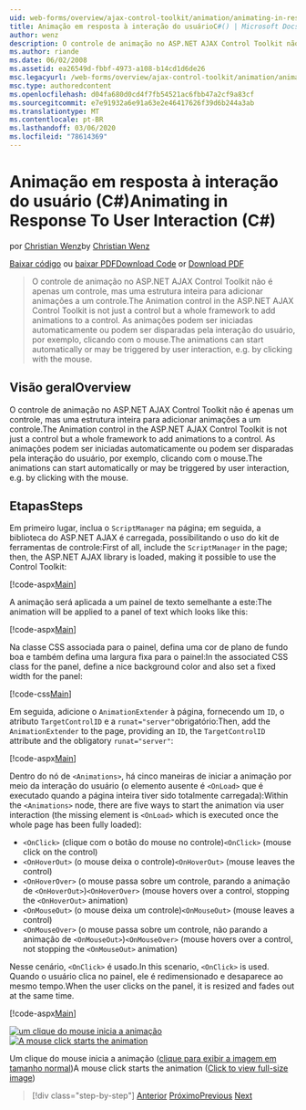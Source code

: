 ```yaml
---
uid: web-forms/overview/ajax-control-toolkit/animation/animating-in-response-to-user-interaction-cs
title: Animação em resposta à interação do usuárioC#() | Microsoft Docs
author: wenz
description: O controle de animação no ASP.NET AJAX Control Toolkit não é apenas um controle, mas uma estrutura inteira para adicionar animações a um controle. As animações podem Star...
ms.author: riande
ms.date: 06/02/2008
ms.assetid: ea26549d-fbbf-4973-a108-b14cd1d6de26
msc.legacyurl: /web-forms/overview/ajax-control-toolkit/animation/animating-in-response-to-user-interaction-cs
msc.type: authoredcontent
ms.openlocfilehash: d04fa680d0cd4f7fb54521ac6fbb47a2cf9a83cf
ms.sourcegitcommit: e7e91932a6e91a63e2e46417626f39d6b244a3ab
ms.translationtype: MT
ms.contentlocale: pt-BR
ms.lasthandoff: 03/06/2020
ms.locfileid: "78614369"
---
```

# <a name="animating-in-response-to-user-interaction-c"></a><span data-ttu-id="436b7-104">Animação em resposta à interação do usuário (C#)</span><span class="sxs-lookup"><span data-stu-id="436b7-104">Animating in Response To User Interaction (C#)</span></span>

<span data-ttu-id="436b7-105">por [Christian Wenz](https://github.com/wenz)</span><span class="sxs-lookup"><span data-stu-id="436b7-105">by [Christian Wenz](https://github.com/wenz)</span></span>

<span data-ttu-id="436b7-106">[Baixar código](https://download.microsoft.com/download/f/9/a/f9a26acd-8df4-4484-8a18-199e4598f411/Animation6.cs.zip) ou [baixar PDF](https://download.microsoft.com/download/6/7/1/6718d452-ff89-4d3f-a90e-c74ec2d636a3/animation6CS.pdf)</span><span class="sxs-lookup"><span data-stu-id="436b7-106">[Download Code](https://download.microsoft.com/download/f/9/a/f9a26acd-8df4-4484-8a18-199e4598f411/Animation6.cs.zip) or [Download PDF](https://download.microsoft.com/download/6/7/1/6718d452-ff89-4d3f-a90e-c74ec2d636a3/animation6CS.pdf)</span></span>

> <span data-ttu-id="436b7-107">O controle de animação no ASP.NET AJAX Control Toolkit não é apenas um controle, mas uma estrutura inteira para adicionar animações a um controle.</span><span class="sxs-lookup"><span data-stu-id="436b7-107">The Animation control in the ASP.NET AJAX Control Toolkit is not just a control but a whole framework to add animations to a control.</span></span> <span data-ttu-id="436b7-108">As animações podem ser iniciadas automaticamente ou podem ser disparadas pela interação do usuário, por exemplo, clicando com o mouse.</span><span class="sxs-lookup"><span data-stu-id="436b7-108">The animations can start automatically or may be triggered by user interaction, e.g. by clicking with the mouse.</span></span>

## <a name="overview"></a><span data-ttu-id="436b7-109">Visão geral</span><span class="sxs-lookup"><span data-stu-id="436b7-109">Overview</span></span>

<span data-ttu-id="436b7-110">O controle de animação no ASP.NET AJAX Control Toolkit não é apenas um controle, mas uma estrutura inteira para adicionar animações a um controle.</span><span class="sxs-lookup"><span data-stu-id="436b7-110">The Animation control in the ASP.NET AJAX Control Toolkit is not just a control but a whole framework to add animations to a control.</span></span> <span data-ttu-id="436b7-111">As animações podem ser iniciadas automaticamente ou podem ser disparadas pela interação do usuário, por exemplo, clicando com o mouse.</span><span class="sxs-lookup"><span data-stu-id="436b7-111">The animations can start automatically or may be triggered by user interaction, e.g. by clicking with the mouse.</span></span>

## <a name="steps"></a><span data-ttu-id="436b7-112">Etapas</span><span class="sxs-lookup"><span data-stu-id="436b7-112">Steps</span></span>

<span data-ttu-id="436b7-113">Em primeiro lugar, inclua o `ScriptManager` na página; em seguida, a biblioteca do ASP.NET AJAX é carregada, possibilitando o uso do kit de ferramentas de controle:</span><span class="sxs-lookup"><span data-stu-id="436b7-113">First of all, include the `ScriptManager` in the page; then, the ASP.NET AJAX library is loaded, making it possible to use the Control Toolkit:</span></span>

[!code-aspx[Main](animating-in-response-to-user-interaction-cs/samples/sample1.aspx)]

<span data-ttu-id="436b7-114">A animação será aplicada a um painel de texto semelhante a este:</span><span class="sxs-lookup"><span data-stu-id="436b7-114">The animation will be applied to a panel of text which looks like this:</span></span>

[!code-aspx[Main](animating-in-response-to-user-interaction-cs/samples/sample2.aspx)]

<span data-ttu-id="436b7-115">Na classe CSS associada para o painel, defina uma cor de plano de fundo boa e também defina uma largura fixa para o painel:</span><span class="sxs-lookup"><span data-stu-id="436b7-115">In the associated CSS class for the panel, define a nice background color and also set a fixed width for the panel:</span></span>

[!code-css[Main](animating-in-response-to-user-interaction-cs/samples/sample3.css)]

<span data-ttu-id="436b7-116">Em seguida, adicione o `AnimationExtender` à página, fornecendo um `ID`, o atributo `TargetControlID` e a `runat="server"`obrigatório:</span><span class="sxs-lookup"><span data-stu-id="436b7-116">Then, add the `AnimationExtender` to the page, providing an `ID`, the `TargetControlID` attribute and the obligatory `runat="server"`:</span></span>

[!code-aspx[Main](animating-in-response-to-user-interaction-cs/samples/sample4.aspx)]

<span data-ttu-id="436b7-117">Dentro do nó de `<Animations>`, há cinco maneiras de iniciar a animação por meio da interação do usuário (o elemento ausente é `<OnLoad>` que é executado quando a página inteira tiver sido totalmente carregada):</span><span class="sxs-lookup"><span data-stu-id="436b7-117">Within the `<Animations>` node, there are five ways to start the animation via user interaction (the missing element is `<OnLoad>` which is executed once the whole page has been fully loaded):</span></span>

- <span data-ttu-id="436b7-118">`<OnClick>` (clique com o botão do mouse no controle)</span><span class="sxs-lookup"><span data-stu-id="436b7-118">`<OnClick>` (mouse click on the control)</span></span>
- <span data-ttu-id="436b7-119">`<OnHoverOut>` (o mouse deixa o controle)</span><span class="sxs-lookup"><span data-stu-id="436b7-119">`<OnHoverOut>` (mouse leaves the control)</span></span>
- <span data-ttu-id="436b7-120">`<OnHoverOver>` (o mouse passa sobre um controle, parando a animação de `<OnHoverOut>`)</span><span class="sxs-lookup"><span data-stu-id="436b7-120">`<OnHoverOver>` (mouse hovers over a control, stopping the `<OnHoverOut>` animation)</span></span>
- <span data-ttu-id="436b7-121">`<OnMouseOut>` (o mouse deixa um controle)</span><span class="sxs-lookup"><span data-stu-id="436b7-121">`<OnMouseOut>` (mouse leaves a control)</span></span>
- <span data-ttu-id="436b7-122">`<OnMouseOver>` (o mouse passa sobre um controle, não parando a animação de `<OnMouseOut>`)</span><span class="sxs-lookup"><span data-stu-id="436b7-122">`<OnMouseOver>` (mouse hovers over a control, not stopping the `<OnMouseOut>` animation)</span></span>

<span data-ttu-id="436b7-123">Nesse cenário, `<OnClick>` é usado.</span><span class="sxs-lookup"><span data-stu-id="436b7-123">In this scenario, `<OnClick>` is used.</span></span> <span data-ttu-id="436b7-124">Quando o usuário clica no painel, ele é redimensionado e desaparece ao mesmo tempo.</span><span class="sxs-lookup"><span data-stu-id="436b7-124">When the user clicks on the panel, it is resized and fades out at the same time.</span></span>

[!code-aspx[Main](animating-in-response-to-user-interaction-cs/samples/sample5.aspx)]

<span data-ttu-id="436b7-125">[![um clique do mouse inicia a animação](animating-in-response-to-user-interaction-cs/_static/image2.png)](animating-in-response-to-user-interaction-cs/_static/image1.png)</span><span class="sxs-lookup"><span data-stu-id="436b7-125">[![A mouse click starts the animation](animating-in-response-to-user-interaction-cs/_static/image2.png)](animating-in-response-to-user-interaction-cs/_static/image1.png)</span></span>

<span data-ttu-id="436b7-126">Um clique do mouse inicia a animação ([clique para exibir a imagem em tamanho normal](animating-in-response-to-user-interaction-cs/_static/image3.png))</span><span class="sxs-lookup"><span data-stu-id="436b7-126">A mouse click starts the animation ([Click to view full-size image](animating-in-response-to-user-interaction-cs/_static/image3.png))</span></span>

> [!div class="step-by-step"]
> <span data-ttu-id="436b7-127">[Anterior](picking-one-animation-out-of-a-list-cs.md)
> [Próximo](disabling-actions-during-animation-cs.md)</span><span class="sxs-lookup"><span data-stu-id="436b7-127">[Previous](picking-one-animation-out-of-a-list-cs.md)
[Next](disabling-actions-during-animation-cs.md)</span></span>
